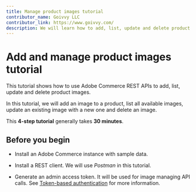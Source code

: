 ```yaml
---
title: Manage product images tutorial
contributor_name: Goivvy LLC
contributor_link: https://www.goivvy.com/
description: We will learn how to add, list, update and delete product images.
--- 
```

 
# Add and manage product images tutorial

This tutorial shows how to use Adobe Commerce REST APIs to add, list, update and delete product images.

In this tutorial, we will add an image to a product, list all available images, update an existing image with a new one and delete an image.

This **4-step tutorial** generally takes **30 minutes**.

## Before you begin

*  Install an Adobe Commerce instance with sample data.

*  Install a REST client. We will use _Postman_ in this tutorial.

*  Generate an admin access token. It will be used for image managing API calls. See [Token-based authentication](https://developer.adobe.com/commerce/webapi/get-started/authentication/gs-authentication-token/) for more information.
